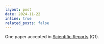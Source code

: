 ```yaml
---
layout: post
date: 2024-11-22
inline: true
related_posts: false
---
```


<!-- Our paper on hemodialysis mortality prediction was accepted in Scientific Reports (Q1). -->
One paper accepted in [Scientific Reports](https://www.nature.com/srep/) (Q1).
